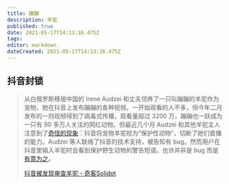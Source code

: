 ```yaml
---
title: 蹦蹦
description: 羊驼
published: true
date: 2021-05-17T14:13:16.475Z
tags:
editor: markdown
dateCreated: 2021-05-17T14:13:16.475Z
---
```


## 抖音封锁

> 从白俄罗斯移居中国的 Irene Audzei 和丈夫领养了一只叫蹦蹦的羊驼作为宠物，她在抖音上发布蹦蹦的各种视频。一开始观看的人不多，但今年二月发布的一则视频得到了病毒式传播，观看量超过 3200 万，蹦蹦也一跃成为一只有 90 多万人关注的网红动物。但最近几个月 Audzei 和其他羊驼主人注意到了[奇怪的现象](https://web.archive.org/web/20210514082100/https://restofworld.org/2021/alpacas-tiktok-china-douyin/)：抖音将宠物羊驼视为“保护性动物”，切断了她们直播的能力。Audzei 等人联络了抖音的技术支持，被告知有 bug。然而用户在抖音里输入羊驼时会看到保护野生动物的警告短语。也许并非是 bug 而是[有意为之](https://web.archive.org/web/20210516205428/https://www.theregister.com/2021/05/14/chinese_ai_censoring_some_livestreamed/)。 
>
> [抖音被发现审查羊驼 - 奇客Solidot](https://web.archive.org/web/20210517135920/https://www.solidot.org/story?sid=67771)